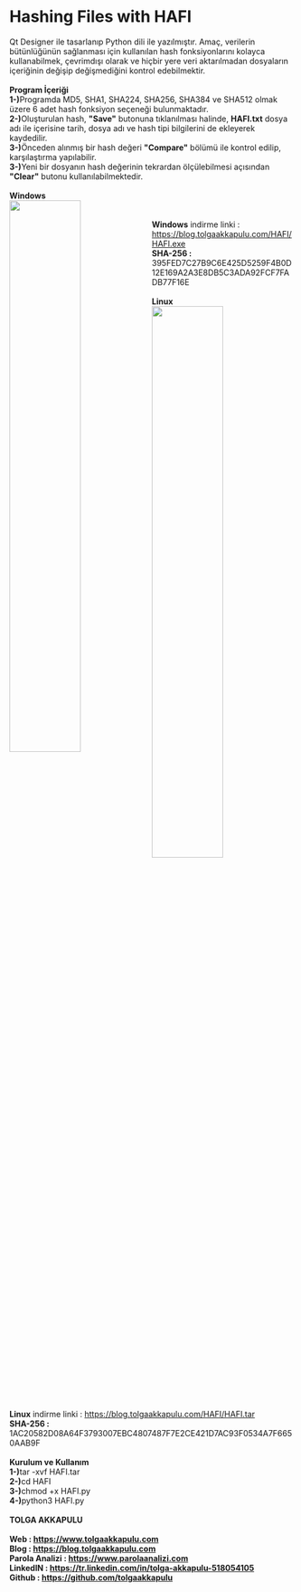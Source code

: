 # Hashing Files with HAFI

Qt Designer ile tasarlanıp Python dili ile yazılmıştır. Amaç, verilerin bütünlüğünün sağlanması için kullanılan hash fonksiyonlarını kolayca kullanabilmek, çevrimdışı olarak ve hiçbir yere veri aktarılmadan dosyaların içeriğinin değişip değişmediğini kontrol edebilmektir.
<br><br>
<b>Program İçeriği</b><br>
<b>1-)</b>Programda MD5, SHA1, SHA224, SHA256, SHA384 ve SHA512 olmak üzere 6 adet hash fonksiyon seçeneği bulunmaktadır.<br>
<b>2-)</b>Oluşturulan hash, <b>"Save"</b> butonuna tıklanılması halinde, <b>HAFI.txt</b> dosya adı ile içerisine tarih, dosya adı ve hash tipi bilgilerini de ekleyerek kaydedilir.<br>
<b>3-)</b>Önceden alınmış bir hash değeri <b>"Compare"</b> bölümü ile kontrol edilip, karşılaştırma yapılabilir.<br>
<b>3-)</b>Yeni bir dosyanın hash değerinin tekrardan ölçülebilmesi açısından <b>"Clear"</b> butonu kullanılabilmektedir.
<br><br>
<b> Windows</b><br>
<img src="https://blog.tolgaakkapulu.com/HAFI/HAFI.gif" style="float:left" width="50%">
<br><br><b>Windows</b> indirme linki : https://blog.tolgaakkapulu.com/HAFI/HAFI.exe
<br>
<b>SHA-256 : </b>395FED7C27B9C6E425D5259F4B0D12E169A2A3E8DB5C3ADA92FCF7FADB77F16E
<br><br>
<b>Linux</b><br>
<img src="https://blog.tolgaakkapulu.com/HAFI/HAFI2.gif" style="float:left" width="50%">
<br><br>
<b>Linux</b> indirme linki : https://blog.tolgaakkapulu.com/HAFI/HAFI.tar
<br>
<b>SHA-256 : </b>1AC20582D08A64F3793007EBC4807487F7E2CE421D7AC93F0534A7F6650AAB9F
<br><br><b>Kurulum ve Kullanım</b><br>
<b>1-)</b>tar -xvf HAFI.tar<br>
<b>2-)</b>cd HAFI<br>
<b>3-)</b>chmod +x HAFI.py<br>
<b>4-)</b>python3 HAFI.py<br><br>
<b>TOLGA AKKAPULU<br><br>
Web             : https://www.tolgaakkapulu.com<br>
Blog            : https://blog.tolgaakkapulu.com<br>
Parola Analizi  : https://www.parolaanalizi.com<br>
LinkedIN        : https://tr.linkedin.com/in/tolga-akkapulu-518054105<br>
Github          : https://github.com/tolgaakkapulu</b>
